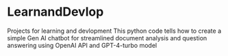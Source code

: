 # LearnandDevlop
Projects for learning and devlopment
This python code tells how to create a simple Gen AI chatbot for streamlined document analysis and question answering using OpenAI API and GPT-4-turbo model
